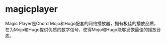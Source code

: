 # magicplayer
Magic Player是Chord Mojo和Hugo配套的网络播放器，拥有极佳的播放品质，在为Mojo和Hugo提供优质的数字信号，使得Mojo和Hugo能够发恢最佳的播放音质。
